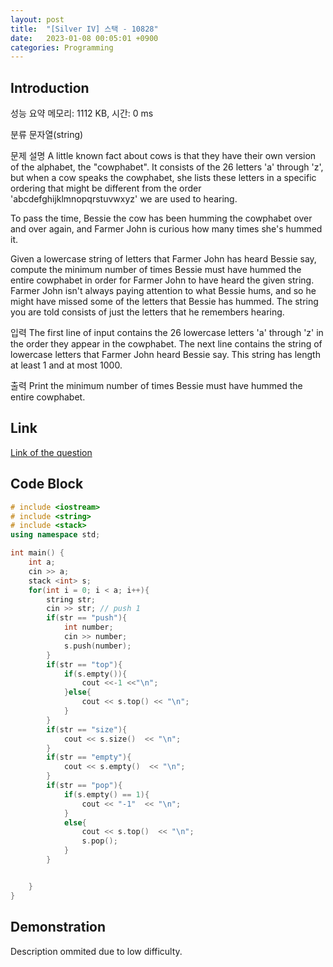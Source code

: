 ```yaml
---
layout: post
title:  "[Silver IV] 스택 - 10828"
date:   2023-01-08 00:05:01 +0900
categories: Programming
---
```


## Introduction

성능 요약
메모리: 1112 KB, 시간: 0 ms

분류
문자열(string)

문제 설명
A little known fact about cows is that they have their own version of the alphabet, the "cowphabet". It consists of the 26 letters 'a' through 'z', but when a cow speaks the cowphabet, she lists these letters in a specific ordering that might be different from the order 'abcdefghijklmnopqrstuvwxyz' we are used to hearing.

To pass the time, Bessie the cow has been humming the cowphabet over and over again, and Farmer John is curious how many times she's hummed it.

Given a lowercase string of letters that Farmer John has heard Bessie say, compute the minimum number of times Bessie must have hummed the entire cowphabet in order for Farmer John to have heard the given string. Farmer John isn't always paying attention to what Bessie hums, and so he might have missed some of the letters that Bessie has hummed. The string you are told consists of just the letters that he remembers hearing.

입력
The first line of input contains the 26 lowercase letters 'a' through 'z' in the order they appear in the cowphabet. The next line contains the string of lowercase letters that Farmer John heard Bessie say. This string has length at least 1 and at most 1000.

출력
Print the minimum number of times Bessie must have hummed the entire cowphabet.

## Link

[Link of the question](https://www.acmicpc.net/problem/10828)

## Code Block

```c++
# include <iostream>
# include <string>
# include <stack>
using namespace std;

int main() {
    int a;
    cin >> a;
    stack <int> s;
    for(int i = 0; i < a; i++){
        string str;
        cin >> str; // push 1
        if(str == "push"){
            int number;
            cin >> number;
            s.push(number);
        }
        if(str == "top"){
            if(s.empty()){
                cout <<-1 <<"\n";
            }else{
                cout << s.top() << "\n";
            }
        }
        if(str == "size"){
            cout << s.size()  << "\n";
        }
        if(str == "empty"){
            cout << s.empty()  << "\n";
        }
        if(str == "pop"){
            if(s.empty() == 1){
                cout << "-1"  << "\n";
            }
            else{
                cout << s.top()  << "\n";
                s.pop();
            }
        }


    }
}
```

## Demonstration

Description ommited due to low difficulty.
